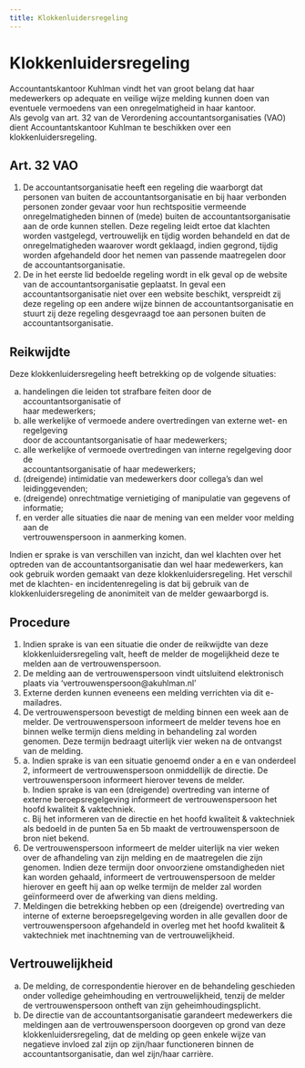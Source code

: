 ```yaml
---
title: Klokkenluidersregeling
---
```

# Klokkenluidersregeling

Accountantskantoor Kuhlman vindt het van groot belang dat haar medewerkers op adequate en veilige wijze melding kunnen doen van eventuele vermoedens van een onregelmatigheid in haar kantoor.  
Als gevolg van art. 32 van de Verordening accountantsorganisaties (VAO) dient Accountantskantoor Kuhlman te beschikken over een klokkenluidersregeling.

## Art. 32 VAO

1. De accountantsorganisatie heeft een regeling die waarborgt dat personen van buiten de accountantsorganisatie en bij haar verbonden personen zonder gevaar voor hun rechtspositie vermeende onregelmatigheden binnen of (mede) buiten de accountantsorganisatie aan de orde kunnen stellen. Deze regeling leidt ertoe dat klachten worden vastgelegd, vertrouwelijk en tijdig worden behandeld en dat de onregelmatigheden waarover wordt geklaagd, indien gegrond, tijdig worden afgehandeld door het nemen van passende maatregelen door de accountantsorganisatie.
2. De in het eerste lid bedoelde regeling wordt in elk geval op de website van de accountantsorganisatie geplaatst. In geval een accountantsorganisatie niet over een website beschikt, verspreidt zij deze regeling op een andere wijze binnen de accountantsorganisatie en stuurt zij deze regeling desgevraagd toe aan personen buiten de accountantsorganisatie.

## Reikwijdte

Deze klokkenluidersregeling heeft betrekking op de volgende situaties:

<ol type="a">
<li>handelingen die leiden tot strafbare feiten door de accountantsorganisatie of<br>
haar&nbsp;medewerkers;</li>
<li>alle werkelijke of vermoede andere overtredingen van externe wet- en regelgeving<br>
door de accountantsorganisatie of haar medewerkers;</li>
<li>alle werkelijke of vermoede overtredingen van interne regelgeving door de<br>
accountantsorganisatie of haar medewerkers;</li>
<li>(dreigende) intimidatie van medewerkers door collega’s dan wel leidinggevenden;</li>
<li>(dreigende) onrechtmatige vernietiging of manipulatie van gegevens of informatie;</li>
<li>en verder alle situaties die naar de mening van een melder voor melding aan de<br>
vertrouwenspersoon in aanmerking komen.</li>
</ol>

Indien er sprake is van verschillen van inzicht, dan wel klachten over het optreden van de accountantsorganisatie dan wel haar medewerkers, kan ook gebruik worden gemaakt van deze klokkenluidersregeling. Het verschil met de klachten- en incidentenregeling is dat bij gebruik van de klokkenluidersregeling de anonimiteit van de melder gewaarborgd is.

## Procedure

<ol>
<li>Indien sprake is van een situatie die onder de reikwijdte van deze klokkenluidersregeling valt, heeft de melder de mogelijkheid deze te melden aan de vertrouwenspersoon.</li>
<li>De melding aan de vertrouwenspersoon vindt uitsluitend elektronisch plaats via ‘vertrouwenspersoon@akuhlman.nl’</li>
<li>Externe derden kunnen eveneens een melding verrichten via dit e-mailadres.</li>
<li>De vertrouwenspersoon bevestigt de melding binnen een week aan de melder. De vertrouwenspersoon informeert de melder tevens hoe en binnen welke termijn diens melding in behandeling zal worden genomen. Deze termijn bedraagt uiterlijk vier weken na de ontvangst van de melding.</li>
<li>a. Indien sprake is van een situatie genoemd onder a en e van onderdeel 2, informeert de vertrouwenspersoon onmiddellijk de directie. De vertrouwenspersoon informeert hierover tevens de melder.<br>
b.&nbsp;Indien sprake is van een (dreigende) overtreding van interne of externe beroepsregelgeving informeert de vertrouwenspersoon het hoofd kwaliteit &amp; vaktechniek.<br>
c.&nbsp;Bij het informeren van de directie en het hoofd kwaliteit &amp; vaktechniek als bedoeld in de punten 5a en 5b maakt de vertrouwenspersoon de bron niet bekend.</li>
<li>De vertrouwenspersoon informeert de melder uiterlijk na vier weken over de afhandeling van zijn melding en de maatregelen die zijn genomen. Indien deze termijn door onvoorziene omstandigheden niet kan worden gehaald, informeert de vertrouwenspersoon de melder hierover en geeft hij aan op welke termijn de melder zal worden geïnformeerd over de afwerking van diens melding.</li>
<li>Meldingen die betrekking hebben op een (dreigende) overtreding van interne of externe beroepsregelgeving worden in alle gevallen door de vertrouwenspersoon afgehandeld in overleg met het hoofd kwaliteit &amp; vaktechniek met inachtneming van de vertrouwelijkheid.</li>
</ol>

## Vertrouwelijkheid

<ol type="a">
<li>De melding, de correspondentie hierover en de behandeling geschieden onder  
volledige geheimhouding en vertrouwelijkheid, tenzij de melder de  
vertrouwenspersoon ontheft van zijn geheimhoudingsplicht.</li>
<li>De directie van de accountantsorganisatie garandeert medewerkers die meldingen  
aan de vertrouwenspersoon doorgeven op grond van deze klokkenluidersregeling,  
dat de melding op geen enkele wijze van negatieve invloed zal zijn op zijn/haar  
functioneren binnen de accountantsorganisatie, dan wel zijn/haar carrière.</li>
</ul>
